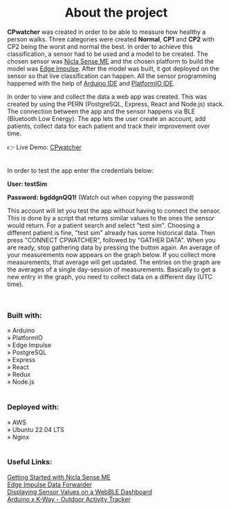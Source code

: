 <div align='center'><h1>About the project</h1></div>

<p><b>CPwatcher</b> was created in order to be able to measure how healthy a person walks. Three categories were created <b>Normal</b>, <b>CP1</b> and <b>CP2</b> with CP2 being the worst and normal the best. In order to achieve this classification, a sensor had to be used and a model to be created. The chosen sensor was <a href='https://docs.arduino.cc/hardware/nicla-sense-me'>Nicla Sense ME</a> and the chosen platform to build the model was <a href='https://edgeimpulse.com/'>Edge Impulse</a>. After the model was built, it got deployed on the sensor so that live classification can happen. All the sensor programming happened with the help of <a href=''>Arduino IDE</a> and <a href='https://platformio.org/'>PlatformIO IDE</a>.</p>

<p>In order to view and collect the data a web app was created. This was created by using the PERN (PostgreSQL, Express, React and Node.js) stack. The connection between the app and the sensor happens via BLE (Bluetooth Low Energy). The app lets the user create an account, add patients, collect data for each patient and track their improvement over time.</p>

👉 Live Demo: <a href='http://3.76.38.238/'>CPwatcher</a> <br> <br>

<p>In order to test the app enter the credentials below:</p>
<p><b>User: testSim</b></p> 
<p><b>Password: bgddgnQQ1!</b> (Watch out when copying the password)</p> 
<p>This account will let you test the app without having to connect the sensor. This is done by a script that returns similar values to the ones the sensor would return. For a patient search and select "test sim". Choosing a different patient is fine, "test sim" already has some historical data. Then press "CONNECT CPWATCHER", followed by "GATHER DATA". When you are ready, stop gathering data by pressing the button again. An average of your measurements now appears on the graph below. If you collect more measurements, that average will get updated. The entries on the graph are the averages of a single day-session of measurements. Basically to get a new entry in the graph, you need to collect data on a different day (UTC time).</p> <br>

<h3>Built with:</h3>
» Arduino <br>
» PlatformIO <br>
» Edge Impulse <br>
» PostgreSQL <br>
» Express <br>
» React <br>
» Redux <br>
» Node.js <br> <br>

<h3>Deployed with:</h3>
» AWS <br>
» Ubuntu 22.04 LTS <br>
» Nginx <br> <br>

<h3>Useful Links:</h3>

<a href='https://docs.arduino.cc/tutorials/nicla-sense-me/getting-started'>Getting Started with Nicla Sense ME</a> <br>
<a href='https://docs.edgeimpulse.com/docs/edge-impulse-cli/cli-data-forwarder'>Edge Impulse Data Forwarder</a> <br>
<a href='https://docs.arduino.cc/tutorials/nicla-sense-me/web-ble-dashboard'>Displaying Sensor Values on a WebBLE Dashboard</a> <br>
<a href='https://docs.edgeimpulse.com/experts/featured-machine-learning-projects/arduino-kway-outdoor-activity-tracker'>Arduino x K-Way - Outdoor Activity Tracker</a>
